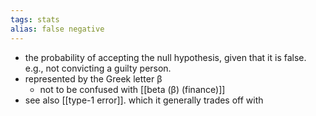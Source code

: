 ```yaml
---
tags: stats
alias: false negative
---
```


- the probability of accepting the null hypothesis, given that it is false. e.g., not convicting a guilty person.
- represented by the Greek letter β
	- not to be confused with [[beta (β) (finance)]]
- see also [[type-1 error]]. which it generally trades off with